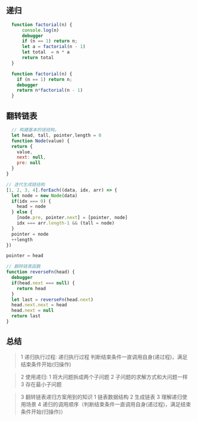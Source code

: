 ## 递归
``` javascript
  function factorial(n) {
      console.log(n)
      debugger
      if (n == 1) return n;
      let a = factorial(n - 1)
      let total  = n * a
      return total
  }

  function factorial(n) {
    if (n == 1) return n;
    debugger
    return n*factorial(n - 1)
  }
```

## 翻转链表
``` javascript
  // 构建基本的琏结构。
  let head, tall, pointer,length = 0
  function Node(value) {
  return {
    value,
    next: null,
    pre: null
  }
}

// 迭代生成链结构
[1, 2, 3, 4].forEach((data, idx, arr) => {
  let node = new Node(data)
  if(idx === 0) {
    head = node
  } else {
    [node.pre, pointer.next] = [pointer, node]
    idx === arr.length-1 && (tall = node)
  }
  pointer = node
  ++length
})

pointer = head

// 翻转链表函数
function reverseFn(head) {
  debugger
  if(head.next === null) {
    return head
  }
  let last = reverseFn(head.next)
  head.next.next = head
  head.next = null
  return last
}
```

## 总结
>1 递归执行过程: 递归执行过程 判断结束条件一直调用自身(递过程)，满足结束条件开始(归操作)

>2 使用递归:
1 将大问题拆成两个子问题
2 子问题的求解方式和大问题一样
3 存在最小子问题

>3 翻转链表递归方案用到的知识
1 链表数据结构
2 生成链表
3 理解递归使用场景
4 递归的调用顺序（判断结束条件一直调用自身(递过程)，满足结束条件开始(归操作)）